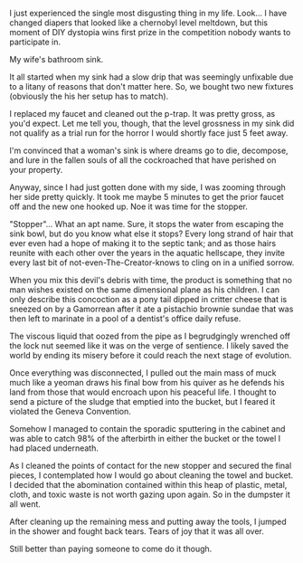 I just experienced the single most disgusting thing in my life.  Look... I have changed diapers that looked like a chernobyl level meltdown, but this moment of DIY dystopia wins first prize in the competition nobody wants to participate in.

My wife's bathroom sink.

It all started when my sink had a slow drip that was seemingly unfixable due to a litany of reasons that don't matter here. So, we bought two new fixtures (obviously the his her setup has to match).

I replaced my faucet and cleaned out the p-trap. It was pretty gross, as you'd expect. Let me tell you, though, that the level grossness in my sink did not qualify as a trial run for the horror I would shortly face just 5 feet away.

I'm convinced that a woman's sink is where dreams go to die, decompose, and lure in the fallen souls of all the cockroached that have perished on your property.

Anyway, since I had just gotten done with my side, I was zooming through her side pretty quickly. It took me maybe 5 minutes to get the prior faucet off and the new one hooked up. Noe it was time for the stopper.

"Stopper"... What an apt name. Sure, it stops the water from escaping the sink bowl, but do you know what else it stops? Every long strand of hair that ever even had a hope of making it to the septic tank; and as those hairs reunite with each other over the years in the aquatic hellscape, they invite every last bit of not-even-The-Creator-knows to cling on in a unified sorrow.

When you mix this devil's debris with time, the product is something that no man wishes existed on the same dimensional plane as his children. I can only describe this concoction as a pony tail dipped in critter cheese that is sneezed on by a Gamorrean after it ate a pistachio brownie sundae that was then left to marinate in a pool of a dentist's office daily refuse.

The viscous liquid that oozed from the pipe as I begrudgingly wrenched off the lock nut seemed like it was on the verge of sentience. I likely saved the world by ending its misery before it could reach the next stage of evolution.

Once everything was disconnected, I pulled out the main mass of muck much like a yeoman draws his final bow from his quiver as he defends his land from those that would encroach upon his peaceful life. I thought to send a picture of the sludge that emptied into the bucket, but I feared it violated the Geneva Convention.

Somehow I managed to contain the sporadic sputtering in the cabinet and was able to catch 98% of the afterbirth in either the bucket or the towel I had placed underneath.

As I cleaned the points of contact for the new stopper and secured the final pieces, I contemplated how I would go about cleaning the towel and bucket. I decided that the abomination contained within this heap of plastic, metal, cloth, and toxic waste is not worth gazing upon again. So in the dumpster it all went.

After cleaning up the remaining mess and putting away the tools, I jumped in the shower and fought back tears. Tears of joy that it was all over.

Still better than paying someone to come do it though.